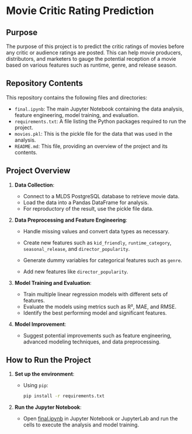 # Movie Critic Rating Prediction

## Purpose
The purpose of this project is to predict the critic ratings of movies before any critic or audience ratings are posted. This can help movie producers, distributors, and marketers to gauge the potential reception of a movie based on various features such as runtime, genre, and release season.

## Repository Contents
This repository contains the following files and directories:

- `final.ipynb`: The main Jupyter Notebook containing the data analysis, feature engineering, model training, and evaluation.
- `requirements.txt`: A file listing the Python packages required to run the project.
- `movies.pkl`: This is the pickle file for the data that was used in the analysis.
- `README.md`: This file, providing an overview of the project and its contents.

## Project Overview
1. **Data Collection**:
   - Connect to a MLDS PostgreSQL database to retrieve movie data.
   - Load the data into a Pandas DataFrame for analysis.
   - For reproductory of the result, use the pickle file data.

2. **Data Preprocessing and Feature Engineering**:

   - Handle missing values and convert data types as necessary.
   - Create new features such as `kid_friendly`, `runtime_category`, `seasonal_release`, and `director_popularity`.

   - Generate dummy variables for categorical features such as `genre`.
   - Add new features like `director_popularity`.

3. **Model Training and Evaluation**:
   - Train multiple linear regression models with different sets of features.
   - Evaluate the models using metrics such as R², MAE, and RMSE.
   - Identify the best performing model and significant features.

4. **Model Improvement**:
   - Suggest potential improvements such as feature engineering, advanced modeling techniques, and data preprocessing.

## How to Run the Project
1. **Set up the environment**:
   - Using `pip`:
     ```bash
     pip install -r requirements.txt
     ```

2. **Run the Jupyter Notebook**:
   - Open [final.ipynb](http://_vscodecontentref_/0) in Jupyter Notebook or JupyterLab and run the cells to execute the analysis and model training.
